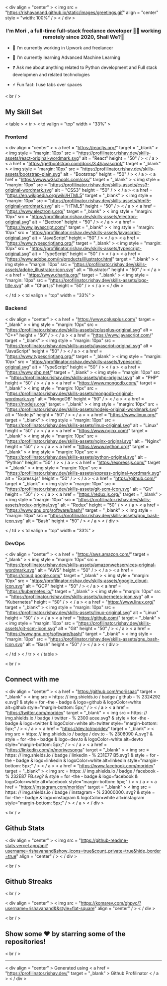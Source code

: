 
< div
align = "center" >
< img
src = "https://rishavanand.github.io/static/images/greetings.gif"
align = "center"
style = "width: 100%" / >
< / div >

### <div align="center">I'm Mori , a full-time full-stack freelance developer 👨‍💻 working remotely since 2020, Shall We?🚀</div>  


- 🔭 I’m
currently
working in Upwork and freelancer

- 🌱 I’m
currently
learning
Advanced
Machine
Learning

- ❓ Ask
me
about
anything
related
to
Python
development and Full
stack
developmen and related
technologies

- ⚡ Fun
fact: I
use
tabs
over
spaces

< br / >

## My Skill Set  
< table > < tr > < td
valign = "top"
width = "33%" >

### Frontend  
< div
align = "center" >
< a
href = "https://reactjs.org/"
target = "_blank" > < img
style = "margin: 10px"
src = "https://profilinator.rishav.dev/skills-assets/react-original-wordmark.svg"
alt = "React"
height = "50" / > < / a >
< a
href = "https://getbootstrap.com/docs/3.4/javascript/"
target = "_blank" > < img
style = "margin: 10px"
src = "https://profilinator.rishav.dev/skills-assets/bootstrap-plain.svg"
alt = "Bootstrap"
height = "50" / > < / a >
< a
href = "https://www.w3schools.com/css/"
target = "_blank" > < img
style = "margin: 10px"
src = "https://profilinator.rishav.dev/skills-assets/css3-original-wordmark.svg"
alt = "CSS3"
height = "50" / > < / a >
< a
href = "https://en.wikipedia.org/wiki/HTML5"
target = "_blank" > < img
style = "margin: 10px"
src = "https://profilinator.rishav.dev/skills-assets/html5-original-wordmark.svg"
alt = "HTML5"
height = "50" / > < / a >
< a
href = "https://www.electronjs.org/"
target = "_blank" > < img
style = "margin: 10px"
src = "https://profilinator.rishav.dev/skills-assets/electron-original.svg"
alt = "Electron"
height = "50" / > < / a >
< a
href = "https://www.javascript.com/"
target = "_blank" > < img
style = "margin: 10px"
src = "https://profilinator.rishav.dev/skills-assets/javascript-original.svg"
alt = "JavaScript"
height = "50" / > < / a >
< a
href = "https://www.typescriptlang.org/"
target = "_blank" > < img
style = "margin: 10px"
src = "https://profilinator.rishav.dev/skills-assets/typescript-original.svg"
alt = "TypeScript"
height = "50" / > < / a >
< a
href = "https://www.adobe.com/in/products/illustrator.html"
target = "_blank" > < img
style = "margin: 10px"
src = "https://profilinator.rishav.dev/skills-assets/adobe_illustrator-icon.svg"
alt = "Illustrator"
height = "50" / > < / a >
< a
href = "https://www.chartjs.org/"
target = "_blank" > < img
style = "margin: 10px"
src = "https://profilinator.rishav.dev/skills-assets/logo-title.svg"
alt = "Chart.js"
height = "50" / > < / a >
< / div >

< / td > < td
valign = "top"
width = "33%" >

### Backend  
< div
align = "center" >
< a
href = "https://www.cplusplus.com/"
target = "_blank" > < img
style = "margin: 10px"
src = "https://profilinator.rishav.dev/skills-assets/cplusplus-original.svg"
alt = "C++"
height = "50" / > < / a >
< a
href = "https://www.javascript.com/"
target = "_blank" > < img
style = "margin: 10px"
src = "https://profilinator.rishav.dev/skills-assets/javascript-original.svg"
alt = "JavaScript"
height = "50" / > < / a >
< a
href = "https://www.typescriptlang.org/"
target = "_blank" > < img
style = "margin: 10px"
src = "https://profilinator.rishav.dev/skills-assets/typescript-original.svg"
alt = "TypeScript"
height = "50" / > < / a >
< a
href = "https://www.php.net/"
target = "_blank" > < img
style = "margin: 10px"
src = "https://profilinator.rishav.dev/skills-assets/php-original.svg"
alt = "PHP"
height = "50" / > < / a >
< a
href = "https://www.mongodb.com/"
target = "_blank" > < img
style = "margin: 10px"
src = "https://profilinator.rishav.dev/skills-assets/mongodb-original-wordmark.svg"
alt = "MongoDB"
height = "50" / > < / a >
< a
href = "https://nodejs.org/"
target = "_blank" > < img
style = "margin: 10px"
src = "https://profilinator.rishav.dev/skills-assets/nodejs-original-wordmark.svg"
alt = "Node.js"
height = "50" / > < / a >
< a
href = "https://www.linux.org/"
target = "_blank" > < img
style = "margin: 10px"
src = "https://profilinator.rishav.dev/skills-assets/linux-original.svg"
alt = "Linux"
height = "50" / > < / a >
< a
href = "https://www.nginx.com/"
target = "_blank" > < img
style = "margin: 10px"
src = "https://profilinator.rishav.dev/skills-assets/nginx-original.svg"
alt = "Nginx"
height = "50" / > < / a >
< a
href = "https://www.python.org/"
target = "_blank" > < img
style = "margin: 10px"
src = "https://profilinator.rishav.dev/skills-assets/python-original.svg"
alt = "Python"
height = "50" / > < / a >
< a
href = "https://expressjs.com/"
target = "_blank" > < img
style = "margin: 10px"
src = "https://profilinator.rishav.dev/skills-assets/express-original-wordmark.svg"
alt = "Express.js"
height = "50" / > < / a >
< a
href = "https://github.com/"
target = "_blank" > < img
style = "margin: 10px"
src = "https://profilinator.rishav.dev/skills-assets/git-scm-icon.svg"
alt = "Git"
height = "50" / > < / a >
< a
href = "https://redux.js.org/"
target = "_blank" > < img
style = "margin: 10px"
src = "https://profilinator.rishav.dev/skills-assets/redux-original.svg"
alt = "Redux"
height = "50" / > < / a >
< a
href = "https://www.gnu.org/software/bash/"
target = "_blank" > < img
style = "margin: 10px"
src = "https://profilinator.rishav.dev/skills-assets/gnu_bash-icon.svg"
alt = "Bash"
height = "50" / > < / a >
< / div >

< / td > < td
valign = "top"
width = "33%" >

### DevOps  
< div
align = "center" >
< a
href = "https://aws.amazon.com/"
target = "_blank" > < img
style = "margin: 10px"
src = "https://profilinator.rishav.dev/skills-assets/amazonwebservices-original-wordmark.svg"
alt = "AWS"
height = "50" / > < / a >
< a
href = "https://cloud.google.com/"
target = "_blank" > < img
style = "margin: 10px"
src = "https://profilinator.rishav.dev/skills-assets/google_cloud-icon.svg"
alt = "GCP"
height = "50" / > < / a >
< a
href = "https://kubernetes.io/"
target = "_blank" > < img
style = "margin: 10px"
src = "https://profilinator.rishav.dev/skills-assets/kubernetes-icon.svg"
alt = "Kubernetes"
height = "50" / > < / a >
< a
href = "https://www.linux.org/"
target = "_blank" > < img
style = "margin: 10px"
src = "https://profilinator.rishav.dev/skills-assets/linux-original.svg"
alt = "Linux"
height = "50" / > < / a >
< a
href = "https://github.com/"
target = "_blank" > < img
style = "margin: 10px"
src = "https://profilinator.rishav.dev/skills-assets/git-scm-icon.svg"
alt = "Git"
height = "50" / > < / a >
< a
href = "https://www.gnu.org/software/bash/"
target = "_blank" > < img
style = "margin: 10px"
src = "https://profilinator.rishav.dev/skills-assets/gnu_bash-icon.svg"
alt = "Bash"
height = "50" / > < / a >
< / div >

< / td > < / tr > < / table >

< br / >

## Connect with me  
< div
align = "center" >
< a
href = "https://github.com/moriisaac"
target = "_blank" >
< img
src = https: // img.shields.io / badge / github - % 2324292
e.svg? & style =
for -the - badge & logo=github & logoColor=white alt=github style="margin-bottom: 5px;" / >
< / a >
< a
href = "https://twitter.com/moridev"
target = "_blank" >
< img
src = https: // img.shields.io / badge / twitter - % 2300
acee.svg? & style =
for -the - badge & logo=twitter & logoColor=white alt=twitter style="margin-bottom: 5px;" / >
< / a >
< a
href = "https://dev.to/moridev"
target = "_blank" >
< img
src = https: // img.shields.io / badge / dev.to - % 2308090
A.svg? & style =
for -the - badge & logo=dev.to & logoColor=white alt=devto style="margin-bottom: 5px;" / >
< / a >
< a
href = "https://linkedin.com/in/moriwesonga"
target = "_blank" >
< img
src = https: // img.shields.io / badge / linkedin - % 231E77
B5.svg? & style =
for -the - badge & logo=linkedin & logoColor=white alt=linkedin style="margin-bottom: 5px;" / >
< / a >
< a
href = "https://www.facebook.com/moridev"
target = "_blank" >
< img
src = https: // img.shields.io / badge / facebook - % 232E87
FB.svg? & style =
for -the - badge & logo=facebook & logoColor=white alt=facebook style="margin-bottom: 5px;" / >
< / a >
< a
href = "https://instagram.com/moridev"
target = "_blank" >
< img
src = https: // img.shields.io / badge / instagram - % 23000000.
svg? & style =
for -the - badge & logo=instagram & logoColor=white alt=instagram style="margin-bottom: 5px;" / >
< / a >
< / div >

< br / >

## Github Stats  
< div
align = "center" > < img
src = "https://github-readme-stats.vercel.app/api?username=rishavanand&show_icons=true&count_private=true&hide_border=true"
align = "center" / > < / div >

< br / >

## Github Streaks


< br / >

< div
align = "center" >
< img
src = "https://komarev.com/ghpvc/?username=rishavanand&&style=flat-square"
align = "center" / >
< / div >

< br / >

## Show some ❤️ by starring some of the repositories!
< br / >

----
< div
align = "center" > Generated
using < a
href = "https://profilinator.rishav.dev/"
target = "_blank" > Github
Profilinator < / a > < / div >
